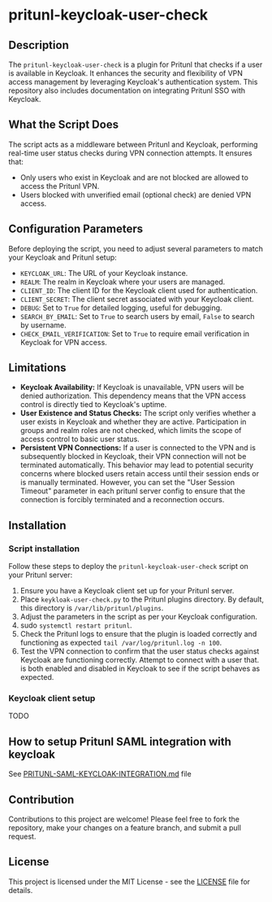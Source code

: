 # pritunl-keycloak-user-check

## Description
The `pritunl-keycloak-user-check` is a plugin for Pritunl that checks if a user is available in Keycloak. It enhances the security and flexibility of VPN access management by leveraging Keycloak's authentication system. This repository also includes documentation on integrating Pritunl SSO with Keycloak.

## What the Script Does
The script acts as a middleware between Pritunl and Keycloak, performing real-time user status checks during VPN connection attempts. It ensures that:
- Only users who exist in Keycloak and are not blocked are allowed to access the Pritunl VPN.
- Users blocked with unverified email (optional check) are denied VPN access.

## Configuration Parameters
Before deploying the script, you need to adjust several parameters to match your Keycloak and Pritunl setup:

- `KEYCLOAK_URL`: The URL of your Keycloak instance.
- `REALM`: The realm in Keycloak where your users are managed.
- `CLIENT_ID`: The client ID for the Keycloak client used for authentication.
- `CLIENT_SECRET`: The client secret associated with your Keycloak client.
- `DEBUG`: Set to `True` for detailed logging, useful for debugging.
- `SEARCH_BY_EMAIL`: Set to `True` to search users by email, `False` to search by username.
- `CHECK_EMAIL_VERIFICATION`: Set to `True` to require email verification in Keycloak for VPN access.

## Limitations

- **Keycloak Availability:** If Keycloak is unavailable, VPN users will be denied authorization. This dependency means that the VPN access control is directly tied to Keycloak's uptime.
- **User Existence and Status Checks:** The script only verifies whether a user exists in Keycloak and whether they are active. Participation in groups and realm roles are not checked, which limits the scope of access control to basic user status.
- **Persistent VPN Connections:** If a user is connected to the VPN and is subsequently blocked in Keycloak, their VPN connection will not be terminated automatically. This behavior may lead to potential security concerns where blocked users retain access until their session ends or is manually terminated. However, you can set the "User Session Timeout" parameter in each pritunl server config to ensure that the connection is forcibly terminated and a reconnection occurs.

## Installation


### Script installation
Follow these steps to deploy the `pritunl-keycloak-user-check` script on your Pritunl server:

1. Ensure you have a Keycloak client set up for your Pritunl server.
2. Place `keykloak-user-check.py` to the Pritunl plugins directory. By default, this directory is `/var/lib/pritunl/plugins`.
3. Adjust the parameters in the script as per your Keycloak configuration.
4. sudo `systemctl restart pritunl`.
5. Check the Pritunl logs to ensure that the plugin is loaded correctly and functioning as expected `tail /var/log/pritunl.log -n 100`.
6. Test the VPN connection to confirm that the user status checks against Keycloak are functioning correctly. Attempt to connect with a user that. is both enabled and disabled in Keycloak to see if the script behaves as expected.

### Keycloak client setup
TODO

## How to setup Pritunl SAML integration with keycloak
See [PRITUNL-SAML-KEYCLOAK-INTEGRATION.md](PRITUNL-SAML-KEYCLOAK-INTEGRATION.md) file

## Contribution
Contributions to this project are welcome! Please feel free to fork the repository, make your changes on a feature branch, and submit a pull request.

## License
This project is licensed under the MIT License - see the [LICENSE](LICENSE) file for details.
